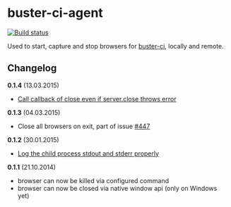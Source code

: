 # buster-ci-agent


[![Build status](https://secure.travis-ci.org/busterjs/buster-ci-agent.png?branch=master)](http://travis-ci.org/busterjs/buster-ci-agent)

Used to start, capture and stop browsers for [buster-ci](http://docs.busterjs.org/en/latest/modules/buster-ci/),
locally and remote.


## Changelog

**0.1.4** (13.03.2015)

* [Call callback of close even if server.close throws error](https://github.com/busterjs/buster-ci-agent/commit/7c0e69b)

**0.1.3** (04.03.2015)

* Close all browsers on exit, part of issue [#447](https://github.com/busterjs/buster/issues/447)

**0.1.2** (30.01.2015)

* [Log the child process stdout and stderr properly](https://github.com/busterjs/buster-ci-agent/pull/1)

**0.1.1** (21.10.2014)

* browser can now be killed via configured command
* browser can now be closed via native window api (only on Windows yet)
